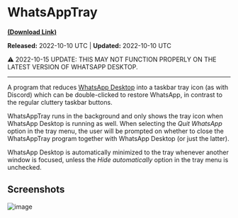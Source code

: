 # WhatsAppTray

[**(Download Link)**](https://github.com/Expertcoderz/AHK-stuff/raw/main/WhatsAppTray/WhatsAppTray.exe)

**Released:** 2022-10-10 UTC | **Updated:** 2022-10-10 UTC

⚠️ 2022-10-15 UPDATE: THIS MAY NOT FUNCTION PROPERLY ON THE LATEST VERSION OF WHATSAPP DESKTOP.

---

A program that reduces [WhatsApp Desktop](https://apps.microsoft.com/store/detail/whatsapp/9NKSQGP7F2NH) into a taskbar tray icon (as with Discord) which can be
double-clicked to restore WhatsApp, in contrast to the regular cluttery taskbar buttons.

WhatsAppTray runs in the background and only shows the tray icon when WhatsApp Desktop is running as well.
When selecting the *Quit WhatsApp* option in the tray menu, the user will be prompted on whether to close the WhatsAppTray program together with WhatsApp Desktop
(or just the latter).

WhatsApp Desktop is automatically minimized to the tray whenever another window is focused, unless the *Hide automatically* option in the tray menu is unchecked.

## Screenshots

![image](https://user-images.githubusercontent.com/81153405/194828847-c77db20f-086d-4d13-8f87-1b2868bf934a.png)
